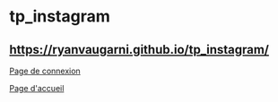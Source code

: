 # tp_instagram
## https://ryanvaugarni.github.io/tp_instagram/

[Page de connexion](https://ryanvaugarni.github.io/tp_instagram/)

[Page d'accueil]()